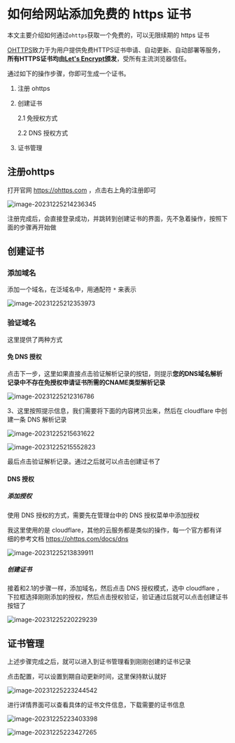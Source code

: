 # 如何给网站添加免费的 https 证书

本文主要介绍如何通过`ohttps`获取一个免费的，可以无限续期的 https 证书

[OHTTPS](https://ohttps.com/)致力于为用户提供免费HTTPS证书申请、自动更新、自动部署等服务，**所有HTTPS证书均由[Let's Encrypt](https://letsencrypt.org/)颁发**，受所有主流浏览器信任。

通过如下的操作步骤，你即可生成一个证书。

1. 注册 ohttps

2. 创建证书

   2.1 免授权方式

   2.2 DNS 授权方式

3. 证书管理

## 注册ohttps

打开官网 https://ohttps.com ，点击右上角的注册即可

![image-20231225214236345](https://photo.daydaysup.com/st/2023/12/27/658c15e4d754f.png)



注册完成后，会直接登录成功，并跳转到创建证书的界面，先不急着操作，按照下面的步骤再开始做

## 创建证书

### 添加域名

添加一个域名，在泛域名中，用通配符 `*` 来表示

![image-20231225212353973](https://photo.daydaysup.com/st/2023/12/27/658c16013aabe.png)

### 验证域名

这里提供了两种方式

#### 免 DNS 授权

点击下一步，这里如果直接点击验证解析记录的按钮，则提示**您的DNS域名解析记录中不存在免授权申请证书所需的CNAME类型解析记录**

![image-20231225212316786](https://photo.daydaysup.com/st/2023/12/27/658c160857c0b.png)

3、这里按照提示信息，我们需要将下面的内容拷贝出来，然后在 cloudflare 中创建一条 DNS 解析记录

![image-20231225215631622](https://photo.daydaysup.com/st/2023/12/27/658c160b21b4d.png)

![image-20231225215552823](https://photo.daydaysup.com/st/2023/12/27/658c2d6f28416.png)

最后点击验证解析记录。通过之后就可以点击创建证书了



#### DNS 授权

##### 添加授权

使用 DNS 授权的方式，需要先在管理台中的 DNS 授权菜单中添加授权

我这里使用的是 cloudflare，其他的云服务都是类似的操作，每一个官方都有详细的参考文档 https://ohttps.com/docs/dns

![image-20231225213839911](https://photo.daydaysup.com/st/2023/12/27/658c160e2f25e.png)



##### 创建证书

接着和2.1的步骤一样，添加域名，然后点击 DNS 授权模式，选中 cloudflare ，下拉框选择刚刚添加的授权，然后点击授权验证，验证通过后就可以点击创建证书按钮了

![image-20231225220229239](https://photo.daydaysup.com/st/2023/12/27/658c160e582e6.png)



## 证书管理

上述步骤完成之后，就可以进入到证书管理看到刚刚创建的证书记录

点击配置，可以设置到期自动更新时间，这里保持默认就好

![image-20231225223244542](https://photo.daydaysup.com/st/2023/12/27/658c161256fac.png)



进行详情界面可以查看具体的证书文件信息，下载需要的证书信息

![image-20231225223403398](https://photo.daydaysup.com/st/2023/12/27/658c1615766da.png)

![image-20231225223427265](https://photo.daydaysup.com/st/2023/12/27/658c161a6b9b8.png)
